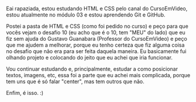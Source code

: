 Eai rapaziada, estou estudando HTML e CSS pelo canal do CursoEmVideo, estou atualmente no módulo 03 e estou aprendendo Git e GitHub.

Postei a pasta de HTML e CSS (como foi pedido no curso) e peço para que vocês vejam o desafio 10 (eu acho que é o 10, tem "MEU" do lado) que eu fiz sem ajuda do Gustavo Guanabara (Professor do CursoEmVideo) e peço que me ajudem a melhorar, porque eu tenho certeza que fiz alguma coisa no desafio que não era para ser feita daquela maneira. Eu basicamente fui olhando projeto e colocando do jeito que eu achei que iria funcionar.

Vou continuar estudando e, principalmente, estudar a como posicionar textos, imagens, etc, essa foi a parte que eu achei mais complicada, porque tem uns que é só falar "center", mas tem outros que não.

Enfim, é isso. :)
